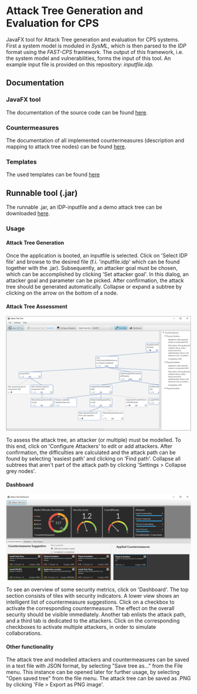 # Attack Tree Generation and Evaluation for CPS
JavaFX tool for Attack Tree generation and evaluation for CPS systems. First a system model is moduled in *SysML*, which is then parsed to the *IDP* format using the *FAST-CPS* framework. The output of this framework, i.e. the system model and vulnerabilities, forms the input of this tool. An example input file is provided on this repository: *inputfile.idp*.
## Documentation
### JavaFX tool
The documentation of the source code can be found [here](https://wouterdep.github.io/attacktrees/api-docs/ "JavaFX Tool JavaDocs").
### Countermeasures
The documentation of all implemented countermeasures (description and mapping to attack tree nodes) can be found [here](https://wouterdep.github.io/attacktrees/cm-docs/ "Countermeasure Documentation").
### Templates
The used templates can be found [here](https://wouterdep.github.io/attacktrees/template-docs/ "Template Documentation")
## Runnable tool (.jar)
The runnable .jar, an IDP-inputfile and a demo attack tree can be downloaded [here](https://drive.google.com/file/d/1SX90KAGA6yTwASNY24ps0fIBtPGB540K/view?usp=sharing "Runnable .jar").
### Usage
#### Attack Tree Generation
Once the application is booted, an inputfile is selected. Click on 'Select IDP file' and browse to the desired file (f.i. 'inputfile.idp' which can be found together with the .jar). Subsequently, an attacker goal must be chosen, which can be accomplished by clicking 'Set attacker goal'. In this dialog, an attacker goal and parameter can be picked. After confirmation, the attack tree should be generated automatically. Collapse or expand a subtree by clicking on the arrow on the bottom of a node.
#### Attack Tree Assessment
![alt text](/docs/images/tool.PNG "Tool for Attack Tree Assessment")

To assess the attack tree, an attacker (or multiple) must be modelled. To this end, click on 'Configure Attackers' to edit or add attackers. After confirmation, the difficulties are calculated and the attack path can be found by selecting 'easiest path' and clicking on 'Find path'. Collapse all subtrees that aren't part of the attack path by clicking 'Settings > Collapse grey nodes'.
#### Dashboard
![alt text](/docs/images/dashboard.PNG "Dashboard for Attack Tree Assessment")

To see an overview of some security metrics, click on 'Dashboard'. The top section consists of tiles with security indicators. A lower view shows an intelligent list of countermeasure suggestions. Click on a checkbox to activate the corresponding countermeasure. The effect on the overall security should be visible immediately. Another tab enlists the attack path, and a third tab is dedicated to the attackers. Click on the corresponding checkboxes to activate multiple attackers, in order to simulate collaborations.
#### Other functionality
The attack tree and modelled attackers and countermeasures can be saved in a text file with JSON format, by selecting "Save tree as..." from the File menu. This instance can be opened later for further usage, by selecting "Open saved tree" from the file menu. The attack tree can be saved as .PNG by clicking 'File > Export as PNG image'.
